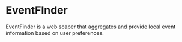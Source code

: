# EventFInder
EventFinder is a web scaper that aggregates and provide local event information based on user preferences.
